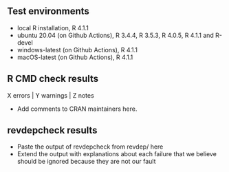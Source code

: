 ## Test environments

* local R installation, R 4.1.1
* ubuntu 20.04 (on Github Actions), R 3.4.4, R 3.5.3, R 4.0.5, R 4.1.1 and R-devel
* windows-latest (on Github Actions), R 4.1.1
* macOS-latest (on Github Actions), R 4.1.1

## R CMD check results

X errors | Y warnings | Z notes

* Add comments to CRAN maintainers here.

## revdepcheck results

* Paste the output of revdepcheck from revdep/ here
* Extend the output with explanations about each failure that we believe should
  be ignored because they are not our fault
